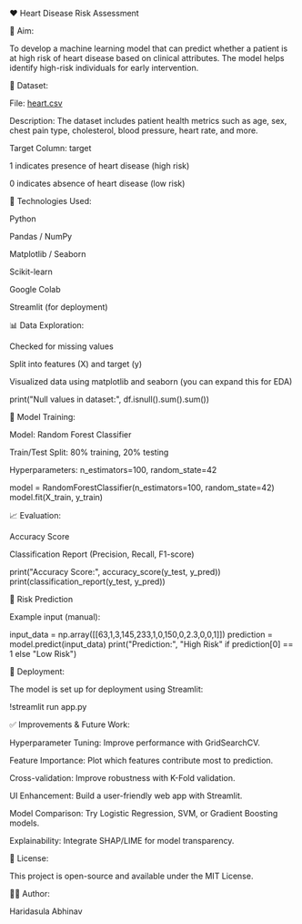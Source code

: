 ❤️ Heart Disease Risk Assessment

🎯 Aim:

To develop a machine learning model that can predict whether a patient is at high risk of heart disease based on clinical attributes. The model helps identify high-risk individuals for early intervention.


📁 Dataset:

File: [heart.csv](https://github.com/user-attachments/files/20499294/heart.csv)


Description: The dataset includes patient health metrics such as age, sex, chest pain type, cholesterol, blood pressure, heart rate, and more.


Target Column: target


1 indicates presence of heart disease (high risk)


0 indicates absence of heart disease (low risk)



🔧 Technologies Used:

Python


Pandas / NumPy


Matplotlib / Seaborn


Scikit-learn


Google Colab


Streamlit (for deployment)



📊 Data Exploration:

Checked for missing values


Split into features (X) and target (y)


Visualized data using matplotlib and seaborn (you can expand this for EDA)



print("Null values in dataset:", df.isnull().sum().sum())


🧠 Model Training:

Model: Random Forest Classifier


Train/Test Split: 80% training, 20% testing


Hyperparameters: n_estimators=100, random_state=42



model = RandomForestClassifier(n_estimators=100, random_state=42)
model.fit(X_train, y_train)


📈 Evaluation:

Accuracy Score


Classification Report (Precision, Recall, F1-score)



print("Accuracy Score:", accuracy_score(y_test, y_pred))
print(classification_report(y_test, y_pred))


🔮 Risk Prediction

Example input (manual):

input_data = np.array([[63,1,3,145,233,1,0,150,0,2.3,0,0,1]])
prediction = model.predict(input_data)
print("Prediction:", "High Risk" if prediction[0] == 1 else "Low Risk")


🚀 Deployment:

The model is set up for deployment using Streamlit:

!streamlit run app.py


✅ Improvements & Future Work:

Hyperparameter Tuning: Improve performance with GridSearchCV.


Feature Importance: Plot which features contribute most to prediction.


Cross-validation: Improve robustness with K-Fold validation.


UI Enhancement: Build a user-friendly web app with Streamlit.


Model Comparison: Try Logistic Regression, SVM, or Gradient Boosting models.


Explainability: Integrate SHAP/LIME for model transparency.


📜 License:

This project is open-source and available under the MIT License.

🙋‍♂️ Author:

Haridasula Abhinav
